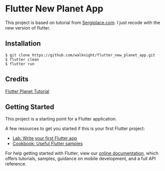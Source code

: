 # Flutter New Planet App

This project is based on tutorial from [Sergiplace.com](https://sergiandreplace.com/). I just recode with the new version of flutter. 

## Installation
```
$ git clone https://github.com/walknight/flutter_new_planet_app.git
$ flutter clean
$ flutter run
```

## Credits
[Flutter Planet Tutorial](https://github.com/sergiandreplace/flutter_planets_tutorial)

## Getting Started

This project is a starting point for a Flutter application.

A few resources to get you started if this is your first Flutter project:

- [Lab: Write your first Flutter app](https://flutter.dev/docs/get-started/codelab)
- [Cookbook: Useful Flutter samples](https://flutter.dev/docs/cookbook)

For help getting started with Flutter, view our
[online documentation](https://flutter.dev/docs), which offers tutorials,
samples, guidance on mobile development, and a full API reference.